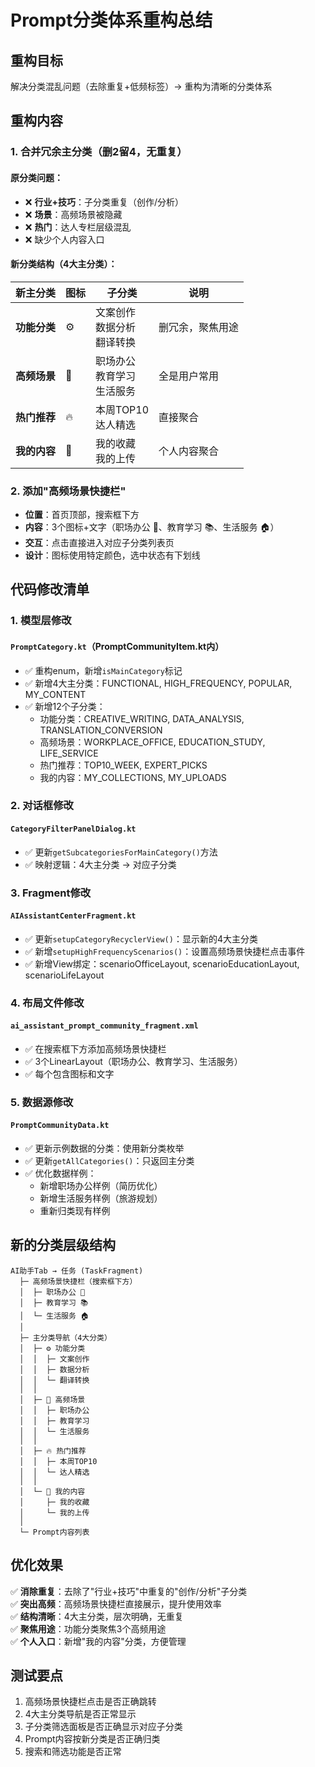# Prompt分类体系重构总结

## 重构目标
解决分类混乱问题（去除重复+低频标签）→ 重构为清晰的分类体系

## 重构内容

### 1. 合并冗余主分类（删2留4，无重复）

#### 原分类问题：
- ❌ **行业+技巧**：子分类重复（创作/分析）
- ❌ **场景**：高频场景被隐藏
- ❌ **热门**：达人专栏层级混乱
- ❌ 缺少个人内容入口

#### 新分类结构（4大主分类）：

| 新主分类 | 图标 | 子分类 | 说明 |
|---------|------|--------|------|
| **功能分类** | ⚙️ | 文案创作<br>数据分析<br>翻译转换 | 删冗余，聚焦用途 |
| **高频场景** | 📍 | 职场办公<br>教育学习<br>生活服务 | 全是用户常用 |
| **热门推荐** | 🔥 | 本周TOP10<br>达人精选 | 直接聚合 |
| **我的内容** | 👤 | 我的收藏<br>我的上传 | 个人内容聚合 |

### 2. 添加"高频场景快捷栏"

- **位置**：首页顶部，搜索框下方
- **内容**：3个图标+文字（职场办公 💼、教育学习 📚、生活服务 🏠）
- **交互**：点击直接进入对应子分类列表页
- **设计**：图标使用特定颜色，选中状态有下划线

## 代码修改清单

### 1. 模型层修改

#### `PromptCategory.kt`（PromptCommunityItem.kt内）
- ✅ 重构enum，新增`isMainCategory`标记
- ✅ 新增4大主分类：FUNCTIONAL, HIGH_FREQUENCY, POPULAR, MY_CONTENT
- ✅ 新增12个子分类：
  - 功能分类：CREATIVE_WRITING, DATA_ANALYSIS, TRANSLATION_CONVERSION
  - 高频场景：WORKPLACE_OFFICE, EDUCATION_STUDY, LIFE_SERVICE
  - 热门推荐：TOP10_WEEK, EXPERT_PICKS
  - 我的内容：MY_COLLECTIONS, MY_UPLOADS

### 2. 对话框修改

#### `CategoryFilterPanelDialog.kt`
- ✅ 更新`getSubcategoriesForMainCategory()`方法
- ✅ 映射逻辑：4大主分类 → 对应子分类

### 3. Fragment修改

#### `AIAssistantCenterFragment.kt`
- ✅ 更新`setupCategoryRecyclerView()`：显示新的4大主分类
- ✅ 新增`setupHighFrequencyScenarios()`：设置高频场景快捷栏点击事件
- ✅ 新增View绑定：scenarioOfficeLayout, scenarioEducationLayout, scenarioLifeLayout

### 4. 布局文件修改

#### `ai_assistant_prompt_community_fragment.xml`
- ✅ 在搜索框下方添加高频场景快捷栏
- ✅ 3个LinearLayout（职场办公、教育学习、生活服务）
- ✅ 每个包含图标和文字

### 5. 数据源修改

#### `PromptCommunityData.kt`
- ✅ 更新示例数据的分类：使用新分类枚举
- ✅ 更新`getAllCategories()`：只返回主分类
- ✅ 优化数据样例：
  - 新增职场办公样例（简历优化）
  - 新增生活服务样例（旅游规划）
  - 重新归类现有样例

## 新的分类层级结构

```
AI助手Tab → 任务 (TaskFragment)
  ├─ 高频场景快捷栏（搜索框下方）
  │  ├─ 职场办公 💼
  │  ├─ 教育学习 📚
  │  └─ 生活服务 🏠
  │
  ├─ 主分类导航（4大分类）
  │  ├─ ⚙️ 功能分类
  │  │  ├─ 文案创作
  │  │  ├─ 数据分析
  │  │  └─ 翻译转换
  │  │
  │  ├─ 📍 高频场景
  │  │  ├─ 职场办公
  │  │  ├─ 教育学习
  │  │  └─ 生活服务
  │  │
  │  ├─ 🔥 热门推荐
  │  │  ├─ 本周TOP10
  │  │  └─ 达人精选
  │  │
  │  └─ 👤 我的内容
  │     ├─ 我的收藏
  │     └─ 我的上传
  │
  └─ Prompt内容列表
```

## 优化效果

✅ **消除重复**：去除了"行业+技巧"中重复的"创作/分析"子分类  
✅ **突出高频**：高频场景快捷栏直接展示，提升使用效率  
✅ **结构清晰**：4大主分类，层次明确，无重复  
✅ **聚焦用途**：功能分类聚焦3个高频用途  
✅ **个人入口**：新增"我的内容"分类，方便管理

## 测试要点

1. 高频场景快捷栏点击是否正确跳转
2. 4大主分类导航是否正常显示
3. 子分类筛选面板是否正确显示对应子分类
4. Prompt内容按新分类是否正确归类
5. 搜索和筛选功能是否正常


